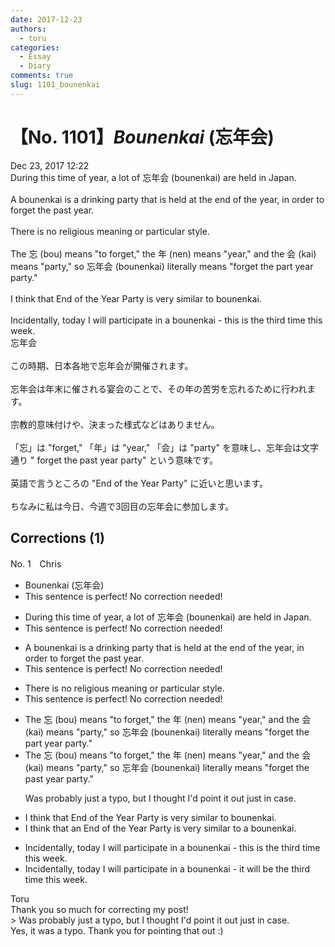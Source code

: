 ```yaml
---
date: 2017-12-23
authors:
  - toru
categories:
  - Essay
  - Diary
comments: true
slug: 1101_bounenkai
---
```


# 【No. 1101】<strong><em>Bounenkai</strong></em> (忘年会)
<div class="date">Dec 23, 2017 12:22</div>
<div id="post"><div id="body_show_ori">
During this time of year, a lot of 忘年会 (bounenkai) are held in Japan.<br/><br/>A bounenkai is a drinking party that is held at the end of the year, in order to forget the past year.<br/><br/>There is no religious meaning or particular style.<br/><br/>The 忘 (bou) means "to forget," the 年 (nen) means "year," and the 会 (kai) means "party," so 忘年会 (bounenkai) literally means "forget the part year party."<br/><br/>I think that End of the Year Party is very similar to bounenkai.<br/><br/>Incidentally, today I will participate in a bounenkai - this is the third time this week.
</div></div>

<!-- more -->

<div id="post_ja"><div id="body_show_mo">
忘年会<br/><br/>この時期、日本各地で忘年会が開催されます。<br/><br/>忘年会は年末に催される宴会のことで、その年の苦労を忘れるために行われます。<br/><br/>宗教的意味付けや、決まった様式などはありません。<br/><br/>「忘」は "forget," 「年」は "year," 「会」は "party" を意味し、忘年会は文字通り " forget the past year party" という意味です。<br/><br/>英語で言うところの "End of the Year Party" に近いと思います。<br/><br/>ちなみに私は今日、今週で3回目の忘年会に参加します。
</div></div>

## Corrections (1)
<div id="block"><div class="first_name"> No. 1　<span class="just_name">Chris</span></div><div id="block2">
<ul class="correction_field">
<li class="incorrect">Bounenkai (忘年会)</li>
<li class="corrected perfect">This sentence is perfect! No correction needed!</li>
</ul>
<ul class="correction_field">
<li class="incorrect">During this time of year, a lot of 忘年会 (bounenkai) are held in Japan.</li>
<li class="corrected perfect">This sentence is perfect! No correction needed!</li>
</ul>
<ul class="correction_field">
<li class="incorrect">A bounenkai is a drinking party that is held at the end of the year, in order to forget the past year.</li>
<li class="corrected perfect">This sentence is perfect! No correction needed!</li>
</ul>
<ul class="correction_field">
<li class="incorrect">There is no religious meaning or particular style.</li>
<li class="corrected perfect">This sentence is perfect! No correction needed!</li>
</ul>
<ul class="correction_field">
<li class="incorrect">The 忘 (bou) means "to forget," the 年 (nen) means "year," and the 会 (kai) means "party," so 忘年会 (bounenkai) literally means "forget the part year party."</li>
<li class="corrected correct">
The 忘 (bou) means "to forget," the 年 (nen) means "year," and the 会 (kai) means "party," so 忘年会 (bounenkai) literally means "forget the pa<span class="f_red">s</span>t year party."
<p class="correction_comment">Was probably just a typo, but I thought I'd point it out just in case.</p>
</li>
</ul>
<ul class="correction_field">
<li class="incorrect">I think that End of the Year Party is very similar to bounenkai.</li>
<li class="corrected correct">
I think that <span class="f_red">an</span> End of the Year Party is very similar to <span class="f_red">a</span> bounenkai.
</li>
</ul>
<ul class="correction_field">
<li class="incorrect">Incidentally, today I will participate in a bounenkai - this is the third time this week.</li>
<li class="corrected correct">
Incidentally, today I will participate in a bounenkai - <span class="f_red">it will be</span> the third time this week.
</li>
</ul>
</div><div class="name"><span class="just_name">Toru</span><br>
Thank you so much for correcting my post!<br/>&gt; Was probably just a typo, but I thought I'd point it out just in case.<br/>Yes, it was a typo. Thank you for pointing that out :)
</div>
</div>

